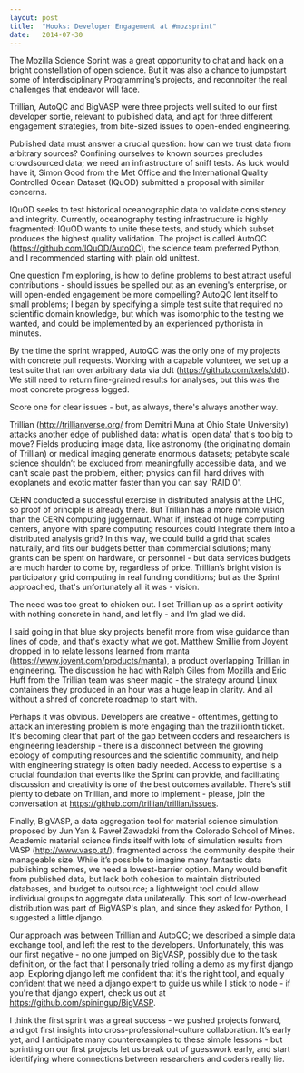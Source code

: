 ```yaml
---
layout: post
title:  "Hooks: Developer Engagement at #mozsprint"
date:   2014-07-30
---
```


The Mozilla Science Sprint was a great opportunity to chat and hack on a bright constellation of open science. But it was also a chance to jumpstart some of Interdisciplinary Programming’s projects, and reconnoiter the real challenges that endeavor will face.

Trillian, AutoQC and BigVASP were three projects well suited to our first developer sortie, relevant to published data, and apt for three different engagement strategies, from bite-sized issues to open-ended engineering.

Published data must answer a crucial question: how can we trust data from arbitrary sources? Confining ourselves to known sources precludes crowdsourced data; we need an infrastructure of sniff tests. As luck would have it, Simon Good from the Met Office and the International Quality Controlled Ocean Dataset (IQuOD) submitted a proposal with similar concerns.

IQuOD seeks to test historical oceanographic data to validate consistency and integrity. Currently, oceanography testing infrastructure is highly fragmented; IQuOD wants to unite these tests, and study which subset produces the highest quality validation. The project is called AutoQC (<a title="AutoQC" href="https://github.com/IQuOD/AutoQC">https://github.com/IQuOD/AutoQC</a>), the science team preferred Python, and I recommended starting with plain old unittest.

One question I'm exploring, is how to define problems to best attract useful contributions - should issues be spelled out as an evening's enterprise, or will open-ended engagement be more compelling? AutoQC lent itself to small problems; I began by specifying a simple test suite that required no scientific domain knowledge, but which was isomorphic to the testing we wanted, and could be implemented by an experienced pythonista in minutes.

By the time the sprint wrapped, AutoQC was the only one of my projects with concrete pull requests. Working with a capable volunteer, we set up a test suite that ran over arbitrary data via ddt (<a href="https://github.com/txels/ddt">https://github.com/txels/ddt</a>). We still need to return fine-grained results for analyses, but this was the most concrete progress logged.

Score one for clear issues - but, as always, there's always another way.

Trillian (<a href="http://trillianverse.org/">http://trillianverse.org/</a> from Demitri Muna at Ohio State University) attacks another edge of published data: what is 'open data' that's too big to move? Fields producing image data, like astronomy (the originating domain of Trillian) or medical imaging generate enormous datasets; petabyte scale science shouldn’t be excluded from meaningfully accessible data, and we can’t scale past the problem, either; physics can fill hard drives with exoplanets and exotic matter faster than you can say 'RAID 0'.

CERN conducted a successful exercise in distributed analysis at the LHC, so proof of principle is already there. But Trillian has a more nimble vision than the CERN computing juggernaut. What if, instead of huge computing centers, anyone with spare computing resources could integrate them into a distributed analysis grid? In this way, we could build a grid that scales naturally, and fits our budgets better than commercial solutions; many grants can be spent on hardware, or personnel - but data services budgets are much harder to come by, regardless of price. Trillian’s bright vision is participatory grid computing in real funding conditions; but as the Sprint approached, that's unfortunately all it was - vision.

The need was too great to chicken out. I set Trillian up as a sprint activity with nothing concrete in hand, and let fly - and I’m glad we did.

I said going in that blue sky projects benefit more from wise guidance than lines of code, and that's exactly what we got. Matthew Smillie from Joyent dropped in to relate lessons learned from manta (<a href="https://www.joyent.com/products/manta">https://www.joyent.com/products/manta</a>), a product overlapping Trillian in engineering. The discussion he had with Ralph Giles from Mozilla and Eric Huff from the Trillian team was sheer magic - the strategy around Linux containers they produced in an hour was a huge leap in clarity. And all without a shred of concrete roadmap to start with.

Perhaps it was obvious. Developers are creative - oftentimes, getting to attack an interesting problem is more engaging than the trazillionth ticket. It's becoming clear that part of the gap between coders and researchers is engineering leadership - there is a disconnect between the growing ecology of computing resources and the scientific community, and help with engineering strategy is often badly needed. Access to expertise is a crucial foundation that events like the Sprint can provide, and facilitating discussion and creativity is one of the best outcomes available. There’s still plenty to debate on Trillian, and more to implement - please, join the conversation at <a href="https://github.com/trillian/trillian/issues">https://github.com/trillian/trillian/issues</a>.

Finally, BigVASP, a data aggregation tool for material science simulation proposed by Jun Yan &amp; Paweł Zawadzki from the Colorado School of Mines. Academic material science finds itself with lots of simulation results from VASP (<a href="http://www.vasp.at/">http://www.vasp.at/</a>), fragmented across the community despite their manageable size. While it’s possible to imagine many fantastic data publishing schemes, we need a lowest-barrier option. Many would benefit from published data, but lack both cohesion to maintain distributed databases, and budget to outsource; a lightweight tool could allow individual groups to aggregate data unilaterally. This sort of low-overhead distribution was part of BigVASP's plan, and since they asked for Python, I suggested a little django.

Our approach was between Trillian and AutoQC; we described a simple data exchange tool, and left the rest to the developers. Unfortunately, this was our first negative - no one jumped on BigVASP, possibly due to the task definition, or the fact that I personally tried rolling a demo as my first django app. Exploring django left me confident that it's the right tool, and equally confident that we need a django expert to guide us while I stick to node - if you're that django expert, check us out at <a href="https://github.com/spiningup/BigVASP">https://github.com/spiningup/BigVASP</a>.

I think the first sprint was a great success - we pushed projects forward, and got first insights into cross-professional-culture collaboration. It’s early yet, and I anticipate many counterexamples to these simple lessons - but sprinting on our first projects let us break out of guesswork early, and start identifying where connections between researchers and coders really lie.
